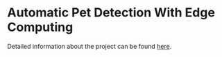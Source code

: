 # Automatic Pet Detection With Edge Computing

Detailed information about the project can be found [here](docs/README.md).
